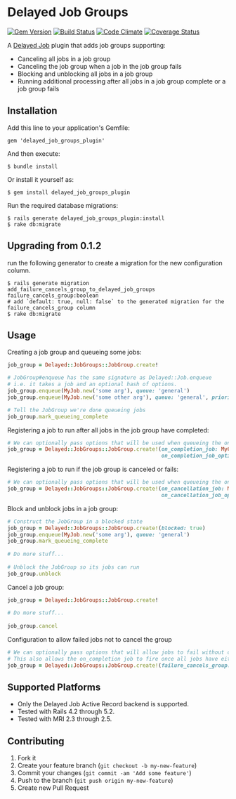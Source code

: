 # Delayed Job Groups
[![Gem Version](https://badge.fury.io/rb/delayed_job_groups_plugin.png)][gem]
[![Build Status](https://secure.travis-ci.org/salsify/delayed_job_groups_plugin.png?branch=master)][travis]
[![Code Climate](https://codeclimate.com/github/salsify/delayed_job_groups_plugin.png)][codeclimate]
[![Coverage Status](https://coveralls.io/repos/salsify/delayed_job_groups_plugin/badge.png)][coveralls]

[gem]: https://rubygems.org/gems/delayed_job_groups_plugin
[travis]: http://travis-ci.org/salsify/delayed_job_groups_plugin
[codeclimate]: https://codeclimate.com/github/salsify/delayed_job_groups_plugin
[coveralls]: https://coveralls.io/r/salsify/delayed_job_groups_plugin

A [Delayed Job](https://github.com/collectiveidea/delayed_job) plugin that adds job groups supporting:

* Canceling all jobs in a job group
* Canceling the job group when a job in the job group fails
* Blocking and unblocking all jobs in a job group
* Running additional processing after all jobs in a job group complete or a job group fails

## Installation

Add this line to your application's Gemfile:

    gem 'delayed_job_groups_plugin'

And then execute:

    $ bundle install

Or install it yourself as:

    $ gem install delayed_job_groups_plugin

Run the required database migrations:

    $ rails generate delayed_job_groups_plugin:install
    $ rake db:migrate

## Upgrading from 0.1.2
run the following generator to create a migration for the new configuration column.

    $ rails generate migration add_failure_cancels_group_to_delayed_job_groups failure_cancels_group:boolean
    # add `default: true, null: false` to the generated migration for the failure_cancels_group column
    $ rake db:migrate

## Usage

Creating a job group and queueing some jobs:

```ruby
job_group = Delayed::JobGroups::JobGroup.create!

# JobGroup#enqueue has the same signature as Delayed::Job.enqueue 
# i.e. it takes a job and an optional hash of options.
job_group.enqueue(MyJob.new('some arg'), queue: 'general')
job_group.enqueue(MyJob.new('some other arg'), queue: 'general', priority: 10)

# Tell the JobGroup we're done queueing jobs
job_group.mark_queueing_complete
```

Registering a job to run after all jobs in the job group have completed:

```ruby
# We can optionally pass options that will be used when queueing the on completion job
job_group = Delayed::JobGroups::JobGroup.create!(on_completion_job: MyCompletionJob.new, 
                                                 on_completion_job_options: { queue: 'general' })
```

Registering a job to run if the job group is canceled or fails:

```ruby
# We can optionally pass options that will be used when queueing the on cancellation job
job_group = Delayed::JobGroups::JobGroup.create!(on_cancellation_job: MyCancellationJob.new, 
                                                 on_cancellation_job_options: { queue: 'general' })
```

Block and unblock jobs in a job group:

```ruby
# Construct the JobGroup in a blocked state
job_group = Delayed::JobGroups::JobGroup.create!(blocked: true)
job_group.enqueue(MyJob.new('some arg'), queue: 'general')
job_group.mark_queueing_complete
 
# Do more stuff...
 
# Unblock the JobGroup so its jobs can run
job_group.unblock
```

Cancel a job group:

```ruby
job_group = Delayed::JobGroups::JobGroup.create!
 
# Do more stuff...
 
job_group.cancel
```

Configuration to allow failed jobs not to cancel the group
```ruby
# We can optionally pass options that will allow jobs to fail without cancelling the group.
# This also allows the on_completion job to fire once all jobs have either succeeded or failed. 
job_group = Delayed::JobGroups::JobGroup.create!(failure_cancels_group: false)
```

## Supported Platforms

* Only the Delayed Job Active Record backend is supported.
* Tested with Rails 4.2 through 5.2.
* Tested with MRI 2.3 through 2.5.

## Contributing

1. Fork it
2. Create your feature branch (`git checkout -b my-new-feature`)
3. Commit your changes (`git commit -am 'Add some feature'`)
4. Push to the branch (`git push origin my-new-feature`)
5. Create new Pull Request
